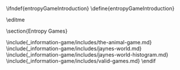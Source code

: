 \ifndef{entropyGameIntroduction}
\define{entropyGameIntroduction}

\editme

\section{Entropy Games}

\include{_information-game/includes/the-animal-game.md}
\include{_information-game/includes/jaynes-world.md}
\include{_information-game/includes/jaynes-world-histogram.md}
\include{_information-game/includes/valid-games.md}
\endif 
